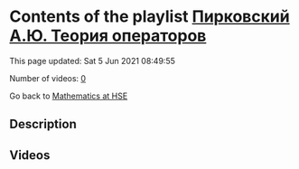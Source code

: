 # Contents of the playlist [Пирковский А.Ю. Теория операторов](https://www.youtube.com/playlist?list=PLq3E5oubNNoAsDWD7ZxG76Dc8O_7CZmgC)

This page updated: Sat 5 Jun 2021 08:49:55

Number of videos: [0](#videos)

Go back to [Mathematics at HSE](../README.md)

## Description



## Videos

